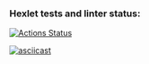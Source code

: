 ### Hexlet tests and linter status:
[![Actions Status](https://github.com/EgorUlitin/frontend-project-lvl2/workflows/hexlet-check/badge.svg)](https://github.com/EgorUlitin/frontend-project-lvl2/actions)

[![asciicast](https://asciinema.org/a/5CtSowyIAbq15yV9C1EGEFiJs.svg)](https://asciinema.org/a/5CtSowyIAbq15yV9C1EGEFiJs)
